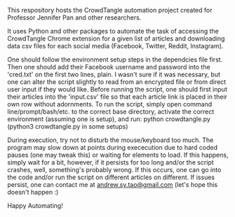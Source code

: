 This respository hosts the CrowdTangle automation project created for Professor Jennifer Pan and other researchers.

It uses Python and other packages to automate the task of accessing the CrowdTangle Chrome extension for a given list of articles and downloading data csv files for each social media (Facebook, Twitter, Reddit, Instagram).

One should follow the environment setup steps in the dependcies file first.
Then one should add their Facebook username and password into the 'cred.txt' on the first two lines, plain. I wasn't sure if it was necessary, but one can alter the script slightly to read from an encrypted file or from direct user input if they would like.
Before running the script, one should first input their articles into the 'input.csv' file so that each article link is placed in their own row without adornments.
To run the script, simply open command line/prompt/bash/etc. to the correct base directory, activate the correct environment (assuming one is setup), and run:
	python crowdtangle.py
	(python3 crowdtangle.py in some setups)

During execution, try not to disturb the mouse/keyboard too much. The program may slow down at points during exececution due to hard coded pauses (one may tweak this) or waiting for elements to load. If this happens,
simply wait for a bit, however, if it persists for too long and/or the script crashes, well, something's probably wrong. If this occurs, one can go into the code and/or run the script on different articles on different.
If issues persist, one can contact me at andrew.sy.tao@gmail.com (let's hope this doesn't happen :)

Happy Automating!